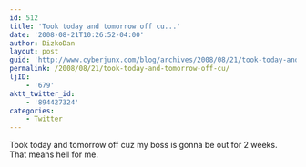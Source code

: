 ```yaml
---
id: 512
title: 'Took today and tomorrow off cu...'
date: '2008-08-21T10:26:52-04:00'
author: DizkoDan
layout: post
guid: 'http://www.cyberjunx.com/blog/archives/2008/08/21/took-today-and-tomorrow-off-cu/'
permalink: /2008/08/21/took-today-and-tomorrow-off-cu/
ljID:
    - '679'
aktt_twitter_id:
    - '894427324'
categories:
    - Twitter
---
```


Took today and tomorrow off cuz my boss is gonna be out for 2 weeks. That means hell for me.